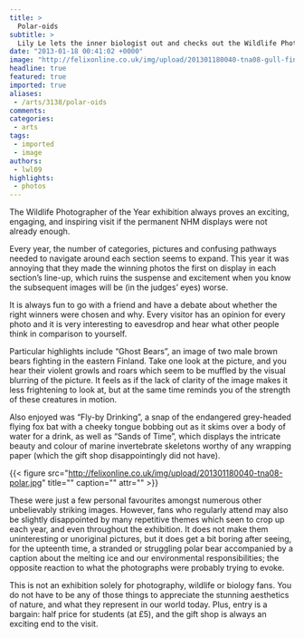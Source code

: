 ```yaml
---
title: >
  Polar-oids
subtitle: >
  Lily Le lets the inner biologist out and checks out the Wildlife Photographer of the Year
date: "2013-01-18 00:41:02 +0000"
image: "http://felixonline.co.uk/img/upload/201301180040-tna08-gull-fina.jpg"
headline: true
featured: true
imported: true
aliases:
 - /arts/3138/polar-oids
comments:
categories:
 - arts
tags:
 - imported
 - image
authors:
 - lwl09
highlights:
 - photos
---
```


The Wildlife Photographer of the Year exhibition always proves an exciting, engaging, and inspiring visit if the permanent NHM displays were not already enough.

Every year, the number of categories, pictures and confusing pathways needed to navigate around each section seems to expand. This year it was annoying that they made the winning photos the first on display in each section’s line-up, which ruins the suspense and excitement when you know the subsequent images will be (in the judges’ eyes) worse.

It is always fun to go with a friend and have a debate about whether the right winners were chosen and why. Every visitor has an opinion for every photo and it is very interesting to eavesdrop and hear what other people think in comparison to yourself.

Particular highlights include “Ghost Bears”, an image of two male brown bears fighting in the eastern Finland. Take one look at the picture, and you hear their violent growls and roars which seem to be muffled by the visual blurring of the picture. It feels as if the lack of clarity of the image makes it less frightening to look at, but at the same time reminds you of the strength of these creatures in motion.

Also enjoyed was “Fly-by Drinking”, a snap of the endangered grey-headed flying fox bat with a cheeky tongue bobbing out as it skims over a body of water for a drink, as well as “Sands of Time”, which displays the intricate beauty and colour of marine invertebrate skeletons worthy of any wrapping paper (which the gift shop disappointingly did not have).

{{< figure src="http://felixonline.co.uk/img/upload/201301180040-tna08-polar.jpg" title="" caption="" attr="" >}}

These were just a few personal favourites amongst numerous other unbelievably striking images. However, fans who regularly attend may also be slightly disappointed by many repetitive themes which seen to crop up each year, and even throughout the exhibition. It does not make them uninteresting or unoriginal pictures, but it does get a bit boring after seeing, for the upteenth time, a stranded or struggling polar bear accompanied by a caption about the melting ice and our environmental responsibilities; the opposite reaction to what the photographs were probably trying to evoke.

This is not an exhibition solely for photography, wildlife or biology fans. You do not have to be any of those things to appreciate the stunning aesthetics of nature, and what they represent in our world today. Plus, entry is a bargain: half price for students (at £5), and the gift shop is always an exciting end to the visit.
